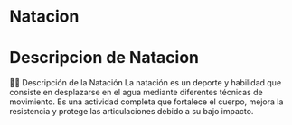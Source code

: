# Natacion

# Descripcion de Natacion
🏊‍♂️ Descripción de la Natación
La natación es un deporte y habilidad que consiste en desplazarse en el agua mediante diferentes técnicas de movimiento. Es una actividad completa que fortalece el cuerpo, mejora la resistencia y protege las articulaciones debido a su bajo impacto.